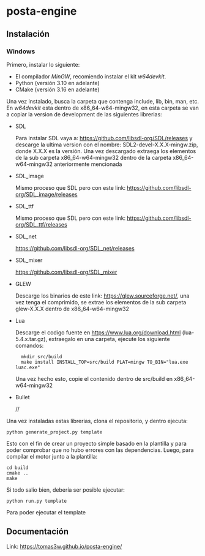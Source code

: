 # posta-engine

## Instalación

### Windows

Primero, instalar lo siguiente:
- El compilador *MinGW*, recomiendo instalar el kit *w64devkit*.
- Python (versión 3.10 en adelante)
- CMake (versión 3.16 en adelante)

Una vez instalado, busca la carpeta que contenga include, lib, bin, man, etc. En *w64devkit* esta dentro de x86_64-w64-mingw32, en esta carpeta se van a copiar la version de development de las siguientes librerias:
- SDL

  Para instalar SDL vaya a: https://github.com/libsdl-org/SDL/releases y descarge la ultima version con el nombre: SDL2-devel-X.X.X-mingw.zip, donde X.X.X es la versión.
  Una vez descargado extraega los elementos de la sub carpeta x86_64-w64-mingw32 dentro de la carpeta x86_64-w64-mingw32 anteriormente mencionada
- SDL_image
  
  Mismo proceso que SDL pero con este link: https://github.com/libsdl-org/SDL_image/releases
- SDL_ttf

  Mismo proceso que SDL pero con este link: https://github.com/libsdl-org/SDL_ttf/releases
- SDL_net

  https://github.com/libsdl-org/SDL_net/releases
- SDL_mixer

  https://github.com/libsdl-org/SDL_mixer
- GLEW

  Descarge los binarios de este link: https://glew.sourceforge.net/, una vez tenga el comprimido, se extrae los elementos de la sub carpeta glew-X.X.X dentro de x86_64-w64-mingw32
- Lua

    Descarge el codigo fuente en https://www.lua.org/download.html (lua-5.4.x.tar.gz), extraegalo en una carpeta, ejecute los siguiente comandos:

        mkdir src/build
        make install INSTALL_TOP=src/build PLAT=mingw TO_BIN="lua.exe luac.exe"
    
    Una vez hecho esto, copie el contenido dentro de src/build en x86_64-w64-mingw32
- Bullet

  //

Una vez instaladas estas librerias, clona el repositorio, y dentro ejecuta:
    
    python generate_project.py template
Esto con el fin de crear un proyecto simple basado en la plantilla y para poder comprobar que no hubo errores con las dependencias.
Luego, para compilar el motor junto a la plantilla:
    
    cd build
    cmake .. 
    make
Si todo salio bien, debería ser posible ejecutar:
    
    python run.py template
Para poder ejecutar el template

## Documentación
Link: https://tomas3w.github.io/posta-engine/
